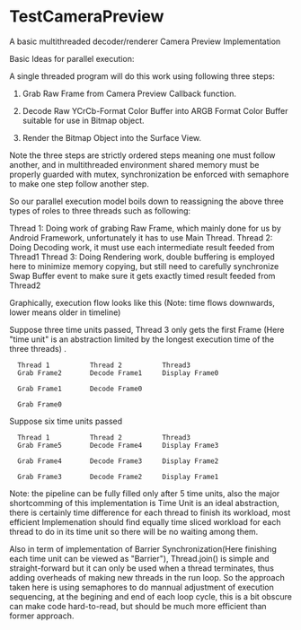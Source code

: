TestCameraPreview
=================

A basic multithreaded decoder/renderer Camera Preview Implementation


Basic Ideas for parallel execution:

A single threaded program will do this work using following three steps:

1) Grab Raw Frame from Camera Preview Callback function.

2) Decode Raw YCrCb-Format Color Buffer into ARGB Format Color Buffer suitable for use in Bitmap object.

3) Render the Bitmap Object into the Surface View.

Note the three steps are strictly ordered steps meaning one must follow another, and in multithreaded environment shared
memory must be properly guarded with mutex, synchronization be enforced with semaphore to make one step follow another step.

So our parallel execution model boils down to reassigning the above three types of roles to three threads such as following:

Thread 1: Doing work of grabing Raw Frame, which mainly done for us by Android Framework, unfortunately it has to use Main Thread.
Thread 2: Doing Decoding work, it must use each intermediate result feeded from Thread1
Thread 3: Doing Rendering work, double buffering is employed here to minimize memory copying, but still need to carefully
synchronize Swap Buffer event to make sure it gets exactly timed result feeded from Thread2

Graphically, execution flow looks like this (Note: time flows downwards, lower means older in timeline) 

Suppose three time units passed, Thread 3 only gets the first Frame (Here "time unit" is an abstraction limited
by the longest execution time of the three threads) .

      Thread 1          Thread 2          Thread3
      Grab Frame2       Decode Frame1     Display Frame0
      
      Grab Frame1       Decode Frame0
      
      Grab Frame0
      
Suppose six time units passed

      Thread 1          Thread 2          Thread3
      Grab Frame5       Decode Frame4     Display Frame3
      
      Grab Frame4       Decode Frame3     Display Frame2
      
      Grab Frame3       Decode Frame2     Display Frame1
      
Note: the pipeline can be fully filled only after 5 time units, also the major shortcomming of this implementation is
Time Unit is an ideal abstraction, there is certainly time difference for each thread to finish its workload, most efficient
Implemenation should find equally time sliced workload for each thread to do in its time unit so there will be no waiting 
among them.

Also in term of implementation of Barrier Synchronization(Here finishing each time unit can be viewed as "Barrier"), Thread.join()
is simple and straight-forward but it can only be used when a thread terminates, thus adding overheads of making new threads in
the run loop. So the approach taken here is using semaphores to do mannual adjustment of execution sequencing, at the begining and end of 
each loop cycle, this is a bit obscure can make code hard-to-read, but should be much more efficient than former approach.
